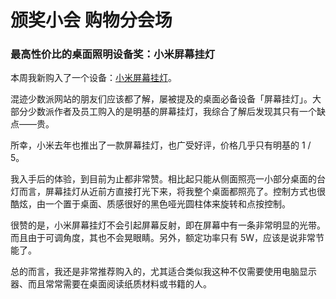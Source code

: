 # 颁奖小会 购物分会场


### 最高性价比的桌面照明设备奖：小米屏幕挂灯


本周我新购入了一个设备：[小米屏幕挂灯](https://m.tb.cn/h.fLl5XQl?tk=epHO25OqzQD%E3%80%8C%E7%B1%B3%E5%AE%B6%E6%98%BE%E7%A4%BA%E5%99%A8%E6%8C%82%E7%81%AF%E5%B7%A5%E4%BD%9C%E5%8D%A7%E5%AE%A4%E5%AE%BF%E8%88%8D%E4%B9%A6%E6%A1%8C%E5%B1%8F%E5%B9%95%E6%8C%82%E7%81%AF%E6%8A%A4%E7%9C%BC%E6%99%BA%E8%83%BD%E5%8F%B0%E7%81%AF%E7%94%B5%E8%84%91%E8%A1%A5%E5%85%89%E3%80%8D)。

混迹少数派网站的朋友们应该都了解，屡被提及的桌面必备设备「屏幕挂灯」。大部分少数派作者及员工购入的是明基的屏幕挂灯，我综合了解后发现其只有一个缺点——贵。

所幸，小米去年也推出了一款屏幕挂灯，也广受好评，价格几乎只有明基的 1 / 5。

我入手后的体验，到目前为止都非常赞。相比起只能从侧面照亮一小部分桌面的台灯而言，屏幕挂灯从近前方直接打光下来，将我整个桌面都照亮了。控制方式也很酷炫，由一个置于桌面、质感很好的黑色哑光圆柱体来旋转和点按控制。

很赞的是，小米屏幕挂灯不会引起屏幕反射，即在屏幕中有一条非常明显的光带。而且由于可调角度，其也不会晃眼睛。另外，额定功率只有 5W，应该是说非常节能了。

总的而言，我还是非常推荐购入的，尤其适合类似我这种不仅需要使用电脑显示器、而且常常需要在桌面阅读纸质材料或书籍的人。